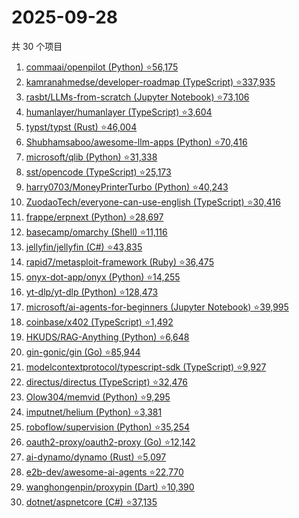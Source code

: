 # 2025-09-28

共 30 个项目

<!-- BEGIN GITHUB -->
<!-- 最后更新时间 2025-09-28 21:14:15 +0800 -->
1. [commaai/openpilot (Python) ⭐56,175](https://github.com/commaai/openpilot)
1. [kamranahmedse/developer-roadmap (TypeScript) ⭐337,935](https://github.com/kamranahmedse/developer-roadmap)
1. [rasbt/LLMs-from-scratch (Jupyter Notebook) ⭐73,106](https://github.com/rasbt/LLMs-from-scratch)
1. [humanlayer/humanlayer (TypeScript) ⭐3,604](https://github.com/humanlayer/humanlayer)
1. [typst/typst (Rust) ⭐46,004](https://github.com/typst/typst)
1. [Shubhamsaboo/awesome-llm-apps (Python) ⭐70,416](https://github.com/Shubhamsaboo/awesome-llm-apps)
1. [microsoft/qlib (Python) ⭐31,338](https://github.com/microsoft/qlib)
1. [sst/opencode (TypeScript) ⭐25,173](https://github.com/sst/opencode)
1. [harry0703/MoneyPrinterTurbo (Python) ⭐40,243](https://github.com/harry0703/MoneyPrinterTurbo)
1. [ZuodaoTech/everyone-can-use-english (TypeScript) ⭐30,416](https://github.com/ZuodaoTech/everyone-can-use-english)
1. [frappe/erpnext (Python) ⭐28,697](https://github.com/frappe/erpnext)
1. [basecamp/omarchy (Shell) ⭐11,116](https://github.com/basecamp/omarchy)
1. [jellyfin/jellyfin (C#) ⭐43,835](https://github.com/jellyfin/jellyfin)
1. [rapid7/metasploit-framework (Ruby) ⭐36,475](https://github.com/rapid7/metasploit-framework)
1. [onyx-dot-app/onyx (Python) ⭐14,255](https://github.com/onyx-dot-app/onyx)
1. [yt-dlp/yt-dlp (Python) ⭐128,473](https://github.com/yt-dlp/yt-dlp)
1. [microsoft/ai-agents-for-beginners (Jupyter Notebook) ⭐39,995](https://github.com/microsoft/ai-agents-for-beginners)
1. [coinbase/x402 (TypeScript) ⭐1,492](https://github.com/coinbase/x402)
1. [HKUDS/RAG-Anything (Python) ⭐6,648](https://github.com/HKUDS/RAG-Anything)
1. [gin-gonic/gin (Go) ⭐85,944](https://github.com/gin-gonic/gin)
1. [modelcontextprotocol/typescript-sdk (TypeScript) ⭐9,927](https://github.com/modelcontextprotocol/typescript-sdk)
1. [directus/directus (TypeScript) ⭐32,476](https://github.com/directus/directus)
1. [Olow304/memvid (Python) ⭐9,295](https://github.com/Olow304/memvid)
1. [imputnet/helium (Python) ⭐3,381](https://github.com/imputnet/helium)
1. [roboflow/supervision (Python) ⭐35,254](https://github.com/roboflow/supervision)
1. [oauth2-proxy/oauth2-proxy (Go) ⭐12,142](https://github.com/oauth2-proxy/oauth2-proxy)
1. [ai-dynamo/dynamo (Rust) ⭐5,097](https://github.com/ai-dynamo/dynamo)
1. [e2b-dev/awesome-ai-agents ⭐22,770](https://github.com/e2b-dev/awesome-ai-agents)
1. [wanghongenpin/proxypin (Dart) ⭐10,390](https://github.com/wanghongenpin/proxypin)
1. [dotnet/aspnetcore (C#) ⭐37,135](https://github.com/dotnet/aspnetcore)
<!-- END GITHUB -->
